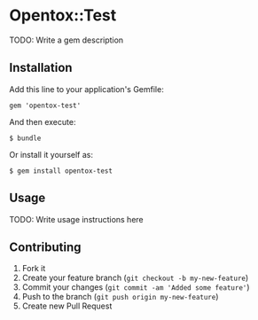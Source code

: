 # Opentox::Test

TODO: Write a gem description

## Installation

Add this line to your application's Gemfile:

    gem 'opentox-test'

And then execute:

    $ bundle

Or install it yourself as:

    $ gem install opentox-test

## Usage

TODO: Write usage instructions here

## Contributing

1. Fork it
2. Create your feature branch (`git checkout -b my-new-feature`)
3. Commit your changes (`git commit -am 'Added some feature'`)
4. Push to the branch (`git push origin my-new-feature`)
5. Create new Pull Request
